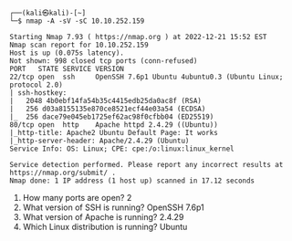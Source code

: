 ```
┌──(kali㉿kali)-[~]
└─$ nmap -A -sV -sC 10.10.252.159 

Starting Nmap 7.93 ( https://nmap.org ) at 2022-12-21 15:52 EST
Nmap scan report for 10.10.252.159
Host is up (0.075s latency).
Not shown: 998 closed tcp ports (conn-refused)
PORT   STATE SERVICE VERSION
22/tcp open  ssh     OpenSSH 7.6p1 Ubuntu 4ubuntu0.3 (Ubuntu Linux; protocol 2.0)
| ssh-hostkey: 
|   2048 4b0ebf14fa54b35c4415edb25da0ac8f (RSA)
|   256 d03a8155135e870ce8521ecf44e03a54 (ECDSA)
|_  256 dace79e045eb1725ef62ac98f0cfbb04 (ED25519)
80/tcp open  http    Apache httpd 2.4.29 ((Ubuntu))
|_http-title: Apache2 Ubuntu Default Page: It works
|_http-server-header: Apache/2.4.29 (Ubuntu)
Service Info: OS: Linux; CPE: cpe:/o:linux:linux_kernel

Service detection performed. Please report any incorrect results at https://nmap.org/submit/ .
Nmap done: 1 IP address (1 host up) scanned in 17.12 seconds
```

1) How many ports are open? 2
2) What version of SSH is running?  OpenSSH 7.6p1 
3) What version of Apache is running? 2.4.29
4) Which Linux distribution is running? Ubuntu